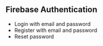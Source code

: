 ## Firebase Authentication

- Login with email and password
- Register with email and password
- Reset password
